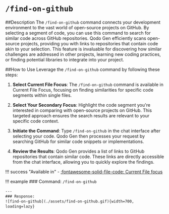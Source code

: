 # `/find-on-github`

##Description
The `/find-on-github` command connects your development environment to the vast world of open-source projects on GitHub. By selecting a segment of code, you can use this command to search for similar code across GitHub repositories. Qodo Gen efficiently scans open-source projects, providing you with links to repositories that contain code akin to your selection. This feature is invaluable for discovering how similar challenges are addressed in other projects, learning new coding practices, or finding potential libraries to integrate into your project.

##How to Use
Leverage the `/find-on-github` command by following these steps:

1. **Select Current File Focus**: The `/find-on-github` command is available in Current File Focus, focusing on finding similarities for specific code segments within single files.

2. **Select Your Secondary Focus**: Highlight the code segment you're interested in comparing with open-source projects on GitHub. This targeted approach ensures the search results are relevant to your specific code context.

3. **Initiate the Command**: Type `/find-on-github` in the chat interface after selecting your code. Qodo Gen then processes your request by searching GitHub for similar code snippets or implementations.

4. **Review the Results**: Qodo Gen provides a list of links to GitHub repositories that contain similar code. These links are directly accessible from the chat interface, allowing you to quickly explore the findings.

!!! success "Available in"
    - [:fontawesome-solid-file-code: Current File focus](../focus/current-file.md)

!!! example
    ### Command:
    `/find-on-github`   

    ---
    ### Response:
    ![find-on-github](./assets/find-on-github.gif){width=700, loading=lazy}
